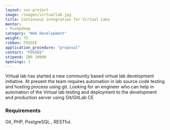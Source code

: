 ```yaml
---
layout: soc-project
image: /images/virtuallab.jpg
title: Continuous integration for Virtual Labs
mentor: 
- Pushpdeep
category: "Web Development"
weight: 75
ribbon: FOSSEE
application_procedure: "proposal"
contact: "FOSSEE"
stipend: INR 20000
openings: 1
---
```


Virtual lab has started a new community based virtual lab development initiative. At present the team requires automation in lab source code testing and hosting process using git. Looking for an engineer who can help in automation of the Virtual lab testing and deployment to the development and production server using Git/GitLab CE

<!--break-->

### Requirements
 Git, PHP, PostgreSQL , RESTful.